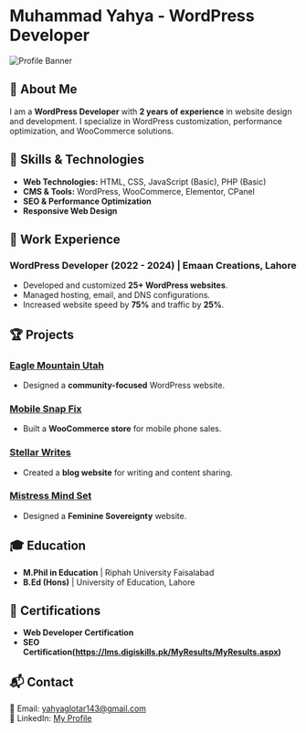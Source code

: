 # Muhammad Yahya - WordPress Developer

![Profile Banner](https://avatars.githubusercontent.com/u/126586192?v=4)

## 🚀 About Me
I am a **WordPress Developer** with **2 years of experience** in website design and development. I specialize in WordPress customization, performance optimization, and WooCommerce solutions.

## 🔧 Skills & Technologies
- **Web Technologies:** HTML, CSS, JavaScript (Basic), PHP (Basic)
- **CMS & Tools:** WordPress, WooCommerce, Elementor, CPanel
- **SEO & Performance Optimization**
- **Responsive Web Design**

## 💼 Work Experience
### WordPress Developer (2022 - 2024) | Emaan Creations, Lahore
- Developed and customized **25+ WordPress websites**.
- Managed hosting, email, and DNS configurations.
- Increased website speed by **75%** and traffic by **25%**.

## 🏆 Projects
### [Eagle Mountain Utah](https://yourhomeyourrealtor.com/)
- Designed a **community-focused** WordPress website.

### [Mobile Snap Fix](https://trigger.bond/mobilesnapfix/)
- Built a **WooCommerce store** for mobile phone sales.

### [Stellar Writes](https://stellarwrites.com/)
- Created a **blog website** for writing and content sharing.

### [Mistress Mind Set](https://trigger.bond/mistressmindset/)
- Designed a **Feminine Sovereignty** website.

## 🎓 Education
- **M.Phil in Education** | Riphah University Faisalabad
- **B.Ed (Hons)** | University of Education, Lahore

## 📜 Certifications
- **Web Developer Certification**
- **SEO Certification(https://lms.digiskills.pk/MyResults/MyResults.aspx)**

## 📬 Contact
📧 Email: [yahyaglotar143@gmail.com](mailto:yahyaglotar143@gmail.com)  
🔗 LinkedIn: [My Profile](http://linkedin.com/in/yahya-glotar-12b340118/)  

